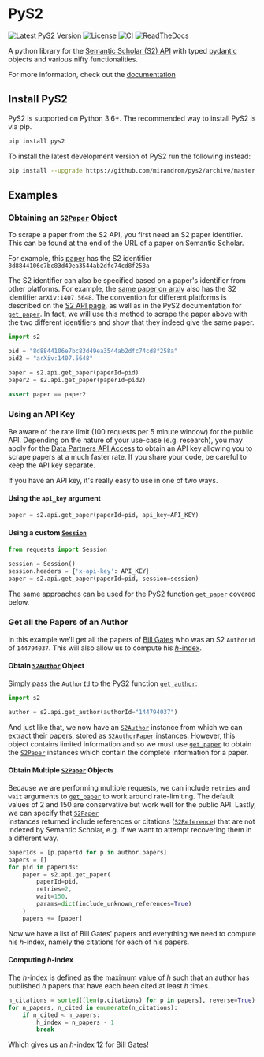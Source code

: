 # PyS2

[![Latest PyS2 Version](https://img.shields.io/pypi/v/pys2.svg)](https://pypi.python.org/pypi/pys2)
[![License](https://img.shields.io/github/license/mirandrom/pys2.svg)](https://pypi.python.org/pypi/pys2)
[![CI](https://github.com/mirandrom/pys2/actions/workflows/ci.yml/badge.svg)](https://github.com/mirandrom/pys2/actions?query=branch%3Amaster)
[![ReadTheDocs](https://readthedocs.org/projects/pys2/badge/?version=latest)](https://pys2.readthedocs.io/)


A python library for the [Semantic Scholar (S2) API](api.semanticscholar.org/) 
with typed [pydantic](https://pydantic-docs.helpmanual.io/) objects 
and various nifty functionalities. 

For more information, check out the [documentation](https://pys2.readthedocs.io) 

## Install PyS2
PyS2 is supported on Python 3.6+. 
The recommended way to install PyS2 is via pip.
```bash
pip install pys2
```
To install the latest development version of PyS2 run the following instead:
```bash
pip install --upgrade https://github.com/mirandrom/pys2/archive/master.zip
```

## Examples
### Obtaining an [``S2Paper``](https://pys2.readthedocs.io/en/latest/code_overview/models/S2Paper.html) Object
To scrape a paper from the S2 API, you first need an S2 paper identifier.
This can be found at the end of the URL of a paper on Semantic Scholar.

For example, this [paper](https://www.semanticscholar.org/paper/Code-Review-For-and-By-Scientists-Petre-Wilson/8d8844106e7bc83d49ea3544ab2dfc74cd8f258a)
has the S2 identifier ``8d8844106e7bc83d49ea3544ab2dfc74cd8f258a``

The S2 identifier can also be specified based on a paper's identifier from
other platforms. For example, the [same paper on arxiv](https://arxiv.org/abs/1407.5648) also has the S2 identifier
``arXiv:1407.5648``. The convention for different platforms is described on
the [S2 API page](https://api.semanticscholar.org/), as well as in the
PyS2 documentation for [``get_paper``](https://pys2.readthedocs.io/en/latest/code_overview/api/get_paper.html). 
In fact, we will use this method to scrape the paper above with the two 
different identifiers and show that they indeed give the same paper.

```python
import s2

pid = "8d8844106e7bc83d49ea3544ab2dfc74cd8f258a"
pid2 = "arXiv:1407.5648"

paper = s2.api.get_paper(paperId=pid)
paper2 = s2.api.get_paper(paperId=pid2)

assert paper == paper2
```

### Using an API Key
Be aware of the rate limit (100 requests per 5 minute window) for the
public API. Depending on the nature of your use-case (e.g. research),
you may apply for the [Data Partners API Access](https://pages.semanticscholar.org/data-partners)
 to obtain an API key allowing you to scrape papers at a much faster rate.
If you share your code, be careful to keep the API key separate.

If you have an API key, it's really easy to use in one of two ways.

#### Using the ``api_key`` argument
```python
paper = s2.api.get_paper(paperId=pid, api_key=API_KEY)
```

#### Using a custom [``Session``](https://requests.readthedocs.io/en/latest/api/#requests.Session)
```python
from requests import Session

session = Session()
session.headers = {'x-api-key': API_KEY}
paper = s2.api.get_paper(paperId=pid, session=session)
```

The same approaches can be used for the PyS2 function 
[``get_paper``](https://pys2.readthedocs.io/en/latest/code_overview/api/get_paper.html) 
 covered below.

### Get all the Papers of an Author
In this example we'll get all the papers of 
[Bill Gates](https://www.semanticscholar.org/author/B.-Gates/144794037) 
who was an S2 ``AuthorId`` of ``144794037``. This will also allow us to compute his
[*h*-index](https://en.wikipedia.org/wiki/H-index).


#### Obtain [``S2Author``](https://pys2.readthedocs.io/en/latest/code_overview/models/S2Author.html) Object
Simply pass the ``AuthorId`` to
the PyS2 function [``get_author``](https://pys2.readthedocs.io/en/latest/code_overview/api/get_author.html):

```python
import s2

author = s2.api.get_author(authorId="144794037")
```

And just like that, we now have an [``S2Author``](https://pys2.readthedocs.io/en/latest/code_overview/models/S2Author.html) instance from which we
can extract their papers, stored as 
[``S2AuthorPaper``](https://pys2.readthedocs.io/en/latest/code_overview/models/S2Author.html#s2.models.S2AuthorPaper) 
instances. However,
this object contains limited information and so we must use
[``get_paper``](https://pys2.readthedocs.io/en/latest/code_overview/api/get_paper.html)
to obtain the [``S2Paper``](https://pys2.readthedocs.io/en/latest/code_overview/models/S2Paper.html) instances which contain
the complete information for a paper.


#### Obtain Multiple [``S2Paper``](https://pys2.readthedocs.io/en/latest/code_overview/models/S2Paper.html)  Objects
Because we are performing multiple requests, we can include ``retries`` and
``wait`` arguments to [``get_paper``](https://pys2.readthedocs.io/en/latest/code_overview/api/get_paper.html)
to work around rate-limiting. The default values of 2 and
150 are conservative but work well for the public API. Lastly, we can specify
that [``S2Paper``](https://pys2.readthedocs.io/en/latest/code_overview/models/S2Paper.html)  
instances returned include references or citations
([``S2Reference``](https://pys2.readthedocs.io/en/latest/code_overview/models/S2Paper.html#s2.models.S2Reference)) that are not indexed by Semantic Scholar, e.g. if we
want to attempt recovering them in a different way.

```python
paperIds = [p.paperId for p in author.papers]
papers = []
for pid in paperIds:
    paper = s2.api.get_paper(
        paperId=pid,
        retries=2,
        wait=150,
        params=dict(include_unknown_references=True)
    )
    papers += [paper]
```

Now we have a list of Bill Gates' papers and everything we need to compute
his *h*-index, namely the citations for each of his papers.

#### Computing *h*-index
The *h*-index is defined as the maximum value of *h* such that an author has
published *h* papers that have each been cited at least *h* times.

```python
n_citations = sorted([len(p.citations) for p in papers], reverse=True)
for n_papers, n_cited in enumerate(n_citations):
    if n_cited < n_papers:
        h_index = n_papers - 1
        break
```
Which gives us an *h*-index 12 for Bill Gates!

